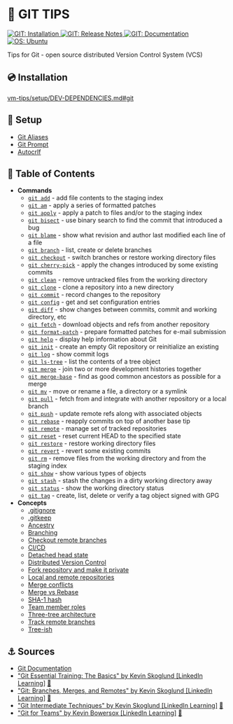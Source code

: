 # 📖 GIT TIPS

<p>
  <a href="https://git-scm.com/book/en/v2/Getting-Started-Installing-Git" rel="noreferrer">
      <img src="https://img.shields.io/badge/GIT-Installation-F05033?logo=git&logoColor=white" alt="GIT: Installation"/>
  </a>
  <a href="https://github.com/git/git/tree/master/Documentation/RelNotes" rel="noreferrer">
      <img src="https://img.shields.io/badge/GIT-Release_Notes-F05033?logo=git&logoColor=white" alt="GIT: Release Notes"/>
  </a>
  <a href="https://git-scm.com/doc" rel="noreferrer">
      <img src="https://img.shields.io/badge/GIT-Documentation-F05033?logo=git&logoColor=white" alt="GIT: Documentation"/>
  </a>
  <a href="https://ubuntu.com/" rel="noreferrer">
      <img src="https://img.shields.io/badge/OS-Ubuntu-E95420?logo=ubuntu&logoColor=white" alt="OS: Ubuntu"/>
  </a>
</p>

Tips for Git - open source distributed Version Control System (VCS)

## 💿 Installation

[vm-tips/setup/DEV-DEPENDENCIES.md#git](https://github.com/MarcinPrzygoda/vm-tips/blob/main/docs/setup/DEV-DEPENDENCIES.md#-git)

## 🔌 Setup
- [Git Aliases](docs/setup/GIT-ALIASES.md)
- [Git Prompt](docs/setup/GIT-PROMPT.md)
- [Autocrlf](docs/setup/AUTOCRLF.md)

## 🌳 Table of Contents

- **Commands**
  - [`git add`](docs/commands/GIT-ADD.md) - add file contents to the staging index
  - [`git am`](docs/commands/GIT-AM.md) - apply a series of formatted patches
  - [`git apply`](docs/commands/GIT-APPLY.md) - apply a patch to files and/or to the staging index
  - [`git bisect`](docs/commands/GIT-BISECT.md) - use binary search to find the commit that introduced a bug
  - [`git blame`](docs/commands/GIT-BLAME.md) - show what revision and author last modified each line of a file
  - [`git branch`](docs/commands/GIT-BRANCH.md) - list, create or delete branches
  - [`git checkout`](docs/commands/GIT-CHECKOUT.md) - switch branches or restore working directory files
  - [`git cherry-pick`](docs/commands/GIT-CHERRY-PICK.md) - apply the changes introduced by some existing commits
  - [`git clean`](docs/commands/GIT-CLEAN.md) - remove untracked files from the working directory
  - [`git clone`](docs/commands/GIT-CLONE.md) - clone a repository into a new directory
  - [`git commit`](docs/commands/GIT-COMMIT.md) - record changes to the repository
  - [`git config`](docs/commands/GIT-CONFIG.md) - get and set configuration entries
  - [`git diff`](docs/commands/GIT-DIFF.md) - show changes between commits, commit and working directory, etc
  - [`git fetch`](docs/commands/GIT-FETCH.md) - download objects and refs from another repository
  - [`git format-patch`](docs/commands/GIT-FORMAT-PATCH.md) - prepare formatted patches for e-mail submission
  - [`git help`](docs/commands/GIT-HELP.md) - display help information about Git
  - [`git init`](docs/commands/GIT-INIT.md) - create an empty Git repository or reinitialize an existing
  - [`git log`](docs/commands/GIT-LOG.md) - show commit logs
  - [`git ls-tree`](docs/commands/GIT-LS-TREE.md) - list the contents of a tree object
  - [`git merge`](docs/commands/GIT-MERGE.md) - join two or more development histories together
  - [`git merge-base`](docs/commands/GIT-MERGE-BASE.md) - find as good common ancestors as possible for a merge
  - [`git mv`](docs/commands/GIT-MV.md) - move or rename a file, a directory or a symlink
  - [`git pull`](docs/commands/GIT-PULL.md) - fetch from and integrate with another repository or a local branch
  - [`git push`](docs/commands/GIT-PUSH.md) - update remote refs along with associated objects
  - [`git rebase`](docs/commands/GIT-REBASE.md) - reapply commits on top of another base tip
  - [`git remote`](docs/commands/GIT-REMOTE.md) - manage set of tracked repositories
  - [`git reset`](docs/commands/GIT-RESET.md) - reset current HEAD to the specified state
  - [`git restore`](docs/commands/GIT-RESTORE.md) - restore working directory files
  - [`git revert`](docs/commands/GIT-REVERT.md) -  revert some existing commits
  - [`git rm`](docs/commands/GIT-RM.md) - remove files from the working directory and from the staging index
  - [`git show`](docs/commands/GIT-SHOW.md) - show various types of objects
  - [`git stash`](docs/commands/GIT-STASH.md) - stash the changes in a dirty working directory away
  - [`git status`](docs/commands/GIT-STATUS.md) - show the working directory status
  - [`git tag`](docs/commands/GIT-TAG.md) - create, list, delete or verify a tag object signed with GPG
- **Concepts**
  - [.gitignore](docs/concepts/GIT-IGNORE.md)
  - [.gitkeep](docs/concepts/GIT-KEEP.md)
  - [Ancestry](docs/concepts/ANCESTRY.md)
  - [Branching](docs/concepts/BRANCHING.md)
  - [Checkout remote branches](docs/concepts/CHECKOUT-REMOTE-BRANCHES.md)
  - [CI/CD](docs/concepts/CI-CD.md)
  - [Detached head state](docs/concepts/DETACHED-HEAD-STATE.md)
  - [Distributed Version Control](docs/concepts/DISTRIBUTED-VERSION-CONTROL.md)
  - [Fork repository and make it private](docs/concepts/PRIVATE-FORK.md)
  - [Local and remote repositories](docs/concepts/LOCAL-AND-REMOTE-REPOSITORIES.md)
  - [Merge conflicts](docs/concepts/MERGE-CONFLICTS.md)
  - [Merge vs Rebase](docs/concepts/MERGE-VS-REBASE.md)
  - [SHA-1 hash](docs/concepts/SHA-1-HASH.md)
  - [Team member roles](docs/concepts/TEAM-MEMBER-ROLES.md)
  - [Three-tree architecture](docs/concepts/THREE-TREE-ARCHITECTURE.md)
  - [Track remote branches](docs/concepts/TRACK-REMOTE-BRANCHES.md)
  - [Tree-ish](docs/concepts/TREE-ISH.md)

## ⚓ Sources

- [Git Documentation](https://git-scm.com/docs)
- ["Git Essential Training: The Basics" by Kevin Skoglund \[LinkedIn Learning\]](https://www.linkedin.com/learning/git-essential-training-the-basics) [🔗](https://www.linkedin.com/learning/certificates/9038e6a7ba9013e369aec599d77754b6d8fc369e15a88e69a623dab9552254d0)
- ["Git: Branches, Merges, and Remotes" by Kevin Skoglund \[LinkedIn Learning\]](https://www.linkedin.com/learning/git-branches-merges-and-remotes) [🔗](https://www.linkedin.com/learning/certificates/f0fba2721dd5ddb4bfc8c1bc2400dba5e018c87ac1bedb9d08961e83c8e41aba)
- ["Git Intermediate Techniques" by Kevin Skoglund \[LinkedIn Learning\]](https://www.linkedin.com/learning/git-intermediate-techniques) [🔗](https://www.linkedin.com/learning/certificates/0e176739f715e53d2c62da1ab710aebad79ef09d9cdf2d8435a39fc1654a3bab)
- ["Git for Teams" by Kevin Bowersox \[LinkedIn Learning\]](https://www.linkedin.com/learning/git-for-teams) [🔗](https://www.linkedin.com/learning/certificates/f10864d85946434af2a32f351bf98f5dc80b86995b644716a1b90b2ef23403f8)